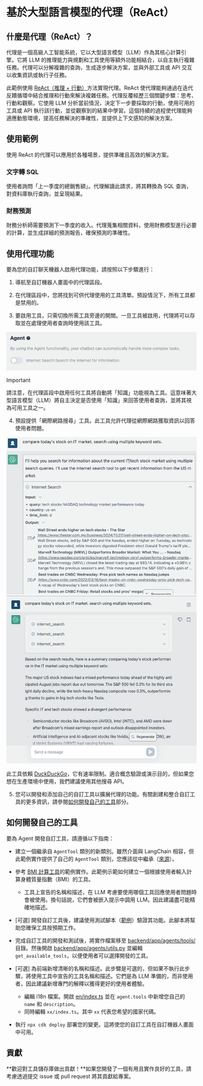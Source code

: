 # 基於大型語言模型的代理（ReAct）

## 什麼是代理（ReAct）？

代理是一個高級人工智能系統，它以大型語言模型（LLM）作為其核心計算引擎。它將 LLM 的推理能力與規劃和工具使用等額外功能相結合，以自主執行複雜任務。代理可以分解複雜的查詢，生成逐步解決方案，並與外部工具或 API 交互以收集資訊或執行子任務。

此範例使用 [ReAct（推理 + 行動）](https://www.promptingguide.ai/techniques/react)方法實現代理。ReAct 使代理能夠通過在迭代反饋循環中結合推理和行動來解決複雜任務。代理反覆經歷三個關鍵步驟：思考、行動和觀察。它使用 LLM 分析當前情況，決定下一步要採取的行動，使用可用的工具或 API 執行該行動，並從觀察到的結果中學習。這個持續的過程使代理能夠適應動態環境，提高任務解決的準確性，並提供上下文感知的解決方案。

## 使用範例

使用 ReAct 的代理可以應用於各種場景，提供準確且高效的解決方案。

### 文字轉 SQL

使用者詢問「上一季度的總銷售額」。代理解讀此請求，將其轉換為 SQL 查詢，對資料庫執行查詢，並呈現結果。

### 財務預測

財務分析師需要預測下一季度的收入。代理蒐集相關資料，使用財務模型進行必要的計算，並生成詳細的預測報告，確保預測的準確性。

## 使用代理功能

要為您的自訂聊天機器人啟用代理功能，請按照以下步驟進行：

1. 導航至自訂機器人畫面中的代理區段。

2. 在代理區段中，您將找到可供代理使用的工具清單。預設情況下，所有工具都是禁用的。

3. 要啟用工具，只需切換所需工具旁邊的開關。一旦工具被啟用，代理將可以存取並在處理使用者查詢時使用該工具。

![](./imgs/agent_tools.png)

> [!Important]
> 請注意，在代理區段中啟用任何工具將自動將「知識」功能視為工具。這意味著大型語言模型（LLM）將自主決定是否使用「知識」來回答使用者查詢，並將其視為可用工具之一。

4. 預設提供「網際網路搜尋」工具。此工具允許代理從網際網路獲取資訊以回答使用者問題。

![](./imgs/agent1.png)
![](./imgs/agent2.png)

此工具依賴 [DuckDuckGo](https://duckduckgo.com/)，它有速率限制。適合概念驗證或演示目的，但如果您想在生產環境中使用，我們建議使用其他搜尋 API。

5. 您可以開發和添加自己的自訂工具以擴展代理的功能。有關創建和整合自訂工具的更多資訊，請參閱[如何開發自己的工具](#how-to-develop-your-own-tools)部分。

## 如何開發自己的工具

要為 Agent 開發自訂工具，請遵循以下指南：

- 建立一個繼承自 `AgentTool` 類別的新類別。雖然介面與 LangChain 相容，但此範例實作提供了自己的 `AgentTool` 類別，您應該從中繼承（[來源](../backend/app/agents/tools/agent_tool.py)）。

- 參考 [BMI 計算工具](../examples/agents/tools/bmi/bmi.py)的範例實作。此範例示範如何建立一個根據使用者輸入計算身體質量指數（BMI）的工具。

  - 工具上宣告的名稱和描述，在 LLM 考慮要使用哪個工具回應使用者問題時會被使用。換句話說，它們會被嵌入提示中調用 LLM。因此建議盡可能精確地描述。

- [可選] 開發自訂工具後，建議使用測試腳本（[範例](../examples/agents/tools/bmi/test_bmi.py)）驗證其功能。此腳本將幫助您確保工具按預期工作。

- 完成自訂工具的開發和測試後，將實作檔案移至 [backend/app/agents/tools/](../backend/app/agents/tools/) 目錄。然後開啟 [backend/app/agents/utils.py](../backend/app/agents/utils.py) 並編輯 `get_available_tools`，以便使用者可以選擇開發的工具。

- [可選] 為前端新增清晰的名稱和描述。此步驟是可選的，但如果不執行此步驟，將使用工具中宣告的工具名稱和描述。它們是為 LLM 準備的，而非使用者，因此建議新增專門的解釋以獲得更好的使用者體驗。

  - 編輯 i18n 檔案。開啟 [en/index.ts](../frontend/src/i18n/en/index.ts) 並在 `agent.tools` 中新增您自己的 `name` 和 `description`。
  - 同時編輯 `xx/index.ts`。其中 `xx` 代表您希望的國家代碼。

- 執行 `npx cdk deploy` 部署您的變更。這將使您的自訂工具在自訂機器人畫面中可用。

## 貢獻

**歡迎對工具儲存庫做出貢獻！**如果您開發了一個有用且實作良好的工具，請考慮透過提交 issue 或 pull request 將其貢獻給專案。